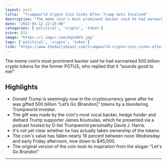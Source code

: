 ```yaml
---
layout: post
title:  "Trumpworld Crypto Coin Sinks After Trump Gets Involved"
description: "The meme coin’s most prominent backer said he had earmarked 500 billion crypto tokens for the former POTUS, who replied that it “sounds good to me!”"
date: "2022-03-12 22:19:00"
categories: ['political', 'crypto', 'token']
score: 832
image: "https://i.imgur.com/6q2n8tk.jpg"
tags: ['political', 'crypto', 'token']
link: "https://www.thedailybeast.com/trumpworld-crypto-coin-sinks-after-donald-trump-gets-involved"
---
```


The meme coin’s most prominent backer said he had earmarked 500 billion crypto tokens for the former POTUS, who replied that it “sounds good to me!”

## Highlights

- Donald Trump is seemingly now in the cryptocurrency game after he was gifted 500 billion “Let’s Go [Brandon]” tokens by a blundering Trumpworld investor.
- The gift was made by the coin's most vocal backer, hedge funder and diehard Trump supporter James Koutoulas, which he presented via a podcast hosted by D-list Trumpworld personality David J. Harris.
- It's not yet clear whether he has actually taken ownership of the tokens.
- The coin's value has fallen nearly 19 percent between noon Wednesday and early Friday afternoon, now down to $45,000.
- The original version of the coin took its inspiration from the slogan "Let's Go Brandon"

---
